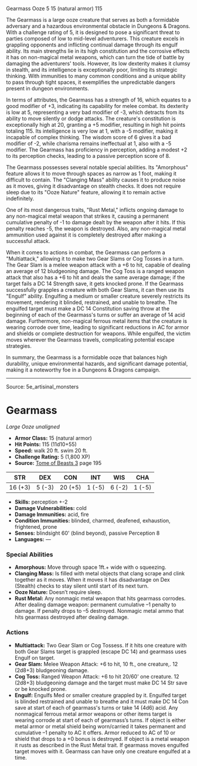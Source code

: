 <MonsterName/>Gearmass</MonsterName>
<CreatureType/>Ooze</CreatureType>
<CR/>5</CR>
<AC/>15 (natural armor)</AC>
<HP/>115</HP>
<summary>The Gearmass is a large ooze creature that serves as both a formidable adversary and a hazardous environmental obstacle in Dungeons & Dragons. With a challenge rating of 5, it is designed to pose a significant threat to parties composed of low to mid-level adventurers. This creature excels in grappling opponents and inflicting continual damage through its engulf ability. Its main strengths lie in its high constitution and the corrosive effects it has on non-magical metal weapons, which can turn the tide of battle by damaging the adventurers' tools. However, its low dexterity makes it clumsy in stealth, and its intelligence is exceptionally poor, limiting its strategic thinking. With immunities to many common conditions and a unique ability to pass through tight spaces, it exemplifies the unpredictable dangers present in dungeon environments.</summary>

<detail>

In terms of attributes, the Gearmass has a strength of 16, which equates to a good modifier of +3, indicating its capability for melee combat. Its dexterity is low at 5, representing a very bad modifier of -3, which detracts from its ability to move silently or dodge attacks. The creature's constitution is exceptionally high at 20, granting a +5 modifier, resulting in high hit points totaling 115. Its intelligence is very low at 1, with a -5 modifier, making it incapable of complex thinking. The wisdom score of 6 gives it a bad modifier of -2, while charisma remains ineffectual at 1, also with a -5 modifier. The Gearmass has proficiency in perception, adding a modest +2 to its perception checks, leading to a passive perception score of 8.

The Gearmass possesses several notable special abilities. Its "Amorphous" feature allows it to move through spaces as narrow as 1 foot, making it difficult to contain. The "Clanging Mass" ability causes it to produce noise as it moves, giving it disadvantage on stealth checks. It does not require sleep due to its "Ooze Nature" feature, allowing it to remain active indefinitely.

One of its most dangerous traits, "Rust Metal," inflicts ongoing damage to any non-magical metal weapon that strikes it, causing a permanent cumulative penalty of -1 to damage dealt by the weapon after it hits. If this penalty reaches -5, the weapon is destroyed. Also, any non-magical metal ammunition used against it is completely destroyed after making a successful attack.

When it comes to actions in combat, the Gearmass can perform a "Multiattack," allowing it to make two Gear Slams or Cog Tosses in a turn. The Gear Slam is a melee weapon attack with a +6 to hit, capable of dealing an average of 12 bludgeoning damage. The Cog Toss is a ranged weapon attack that also has a +6 to hit and deals the same average damage; if the target fails a DC 14 Strength save, it gets knocked prone. If the Gearmass successfully grapples a creature with both Gear Slams, it can then use its "Engulf" ability. Engulfing a medium or smaller creature severely restricts its movement, rendering it blinded, restrained, and unable to breathe. The engulfed target must make a DC 14 Constitution saving throw at the beginning of each of the Gearmass's turns or suffer an average of 14 acid damage. Furthermore, non-magical ferrous metal items that the creature is wearing corrode over time, leading to significant reductions in AC for armor and shields or complete destruction for weapons. While engulfed, the victim moves wherever the Gearmass travels, complicating potential escape strategies.

In summary, the Gearmass is a formidable ooze that balances high durability, unique environmental hazards, and significant damage potential, making it a noteworthy foe in a Dungeons & Dragons campaign.</detail>



---

Source: 5e_artisinal_monsters

# Gearmass

*Large* *Ooze* *unaligned*

- **Armor Class:** 15 (natural armor)
- **Hit Points:** 115 (11d10+55)
- **Speed:** walk 20 ft. swim 20 ft.
- **Challenge Rating:** 5 (1,800 XP)
- **Source:** [Tome of Beasts 3](https://koboldpress.com/kpstore/product/tome-of-beasts-3-for-5th-edition/) page 195

| STR | DEX | CON | INT | WIS | CHA |
| --- | --- | --- | --- | --- | --- |
| 16 (+3) | 5 (-3) | 20 (+5) | 1 (-5) | 6 (-2) | 1 (-5) |

- **Skills:** perception +-2
- **Damage Vulnerabilities:** cold
- **Damage Immunities:** acid, fire
- **Condition Immunities:** blinded, charmed, deafened, exhaustion, frightened, prone
- **Senses:** blindsight 60' (blind beyond), passive Perception 8
- **Languages:** —

### Special Abilities

- **Amorphous:** Move through space 1ft.+ wide with o squeezing.
- **Clanging Mass:** Is filled with metal objects that clang scrape and clink together as it moves. When it moves it has disadvantage on Dex (Stealth) checks to stay silent until start of its next turn.
- **Ooze Nature:** Doesn’t require sleep.
- **Rust Metal:** Any nonmagic metal weapon that hits gearmass corrodes. After dealing damage weapon: permanent cumulative –1 penalty to damage. If penalty drops to –5 destroyed. Nonmagic metal ammo that hits gearmass destroyed after dealing damage.

### Actions

- **Multiattack:** Two Gear Slam or Cog Tossess. If it hits one creature with both Gear Slams target is grappled (escape DC 14) and gearmass uses Engulf on target.
- **Gear Slam:** Melee Weapon Attack: +6 to hit, 10 ft., one creature,. 12 (2d8+3) bludgeoning damage.
- **Cog Toss:** Ranged Weapon Attack: +6 to hit 20/60' one creature. 12 (2d8+3) bludgeoning damage and the target must make DC 14 Str save or be knocked prone.
- **Engulf:** Engulfs Med or smaller creature grappled by it. Engulfed target is blinded restrained and unable to breathe and it must make DC 14 Con save at start of each of gearmass's turns or take 14 (4d6) acid. Any nonmagical ferrous metal armor weapons or other items target is wearing corrode at start of each of gearmass’s turns. If object is either metal armor or metal shield being worn/carried it takes permanent and cumulative –1 penalty to AC it offers. Armor reduced to AC of 10 or shield that drops to a +0 bonus is destroyed. If object is a metal weapon it rusts as described in the Rust Metal trait. If gearmass moves engulfed target moves with it. Gearmass can have only one creature engulfed at a time.




